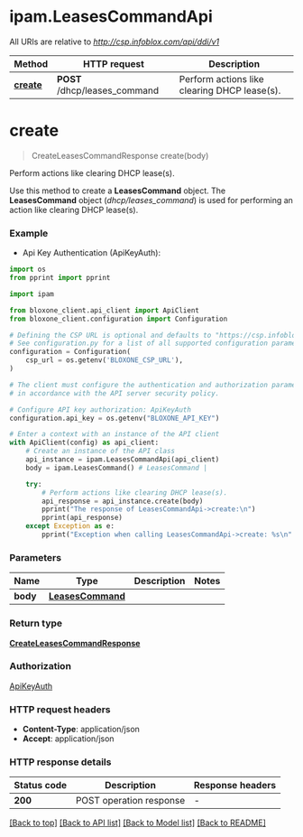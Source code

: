 # ipam.LeasesCommandApi

All URIs are relative to *http://csp.infoblox.com/api/ddi/v1*

Method | HTTP request | Description
------------- | ------------- | -------------
[**create**](LeasesCommandApi.md#create) | **POST** /dhcp/leases_command | Perform actions like clearing DHCP lease(s).


# **create**
> CreateLeasesCommandResponse create(body)

Perform actions like clearing DHCP lease(s).

Use this method to create a __LeasesCommand__ object. The __LeasesCommand__ object (_dhcp/leases_command_) is used for performing an action like clearing DHCP lease(s).

### Example

* Api Key Authentication (ApiKeyAuth):
```python
import os
from pprint import pprint

import ipam

from bloxone_client.api_client import ApiClient
from bloxone_client.configuration import Configuration

# Defining the CSP URL is optional and defaults to "https://csp.infoblox.com"
# See configuration.py for a list of all supported configuration parameters.
configuration = Configuration(
    csp_url = os.getenv('BLOXONE_CSP_URL'),
)

# The client must configure the authentication and authorization parameters
# in accordance with the API server security policy.

# Configure API key authorization: ApiKeyAuth
configuration.api_key = os.getenv("BLOXONE_API_KEY")

# Enter a context with an instance of the API client
with ApiClient(config) as api_client:
    # Create an instance of the API class
    api_instance = ipam.LeasesCommandApi(api_client)
    body = ipam.LeasesCommand() # LeasesCommand | 

    try:
        # Perform actions like clearing DHCP lease(s).
        api_response = api_instance.create(body)
        pprint("The response of LeasesCommandApi->create:\n")
        pprint(api_response)
    except Exception as e:
        pprint("Exception when calling LeasesCommandApi->create: %s\n" % e)
```



### Parameters


Name | Type | Description  | Notes
------------- | ------------- | ------------- | -------------
 **body** | [**LeasesCommand**](LeasesCommand.md)|  | 

### Return type

[**CreateLeasesCommandResponse**](CreateLeasesCommandResponse.md)

### Authorization

[ApiKeyAuth](../README.md#ApiKeyAuth)

### HTTP request headers

 - **Content-Type**: application/json
 - **Accept**: application/json

### HTTP response details

| Status code | Description | Response headers |
|-------------|-------------|------------------|
**200** | POST operation response |  -  |

[[Back to top]](#) [[Back to API list]](../README.md#documentation-for-api-endpoints) [[Back to Model list]](../README.md#documentation-for-models) [[Back to README]](../README.md)

